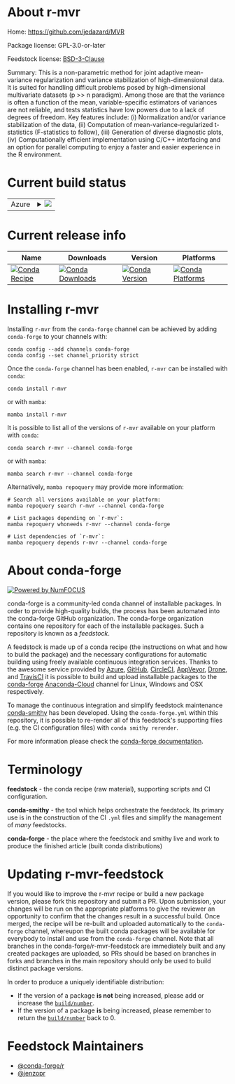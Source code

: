 About r-mvr
===========

Home: https://github.com/jedazard/MVR

Package license: GPL-3.0-or-later

Feedstock license: [BSD-3-Clause](https://github.com/conda-forge/r-mvr-feedstock/blob/main/LICENSE.txt)

Summary: This is a non-parametric method for joint adaptive mean-variance regularization and variance stabilization of high-dimensional data. It is suited for handling difficult problems posed by high-dimensional multivariate datasets (p >> n paradigm). Among those are that the variance is often a function of the mean, variable-specific estimators of variances are not reliable, and tests statistics have low powers due to a lack of degrees of freedom. Key features include: (i) Normalization and/or variance stabilization of the data, (ii) Computation of mean-variance-regularized t-statistics (F-statistics to follow), (iii) Generation of diverse diagnostic plots, (iv) Computationally efficient implementation using C/C++ interfacing and an option for parallel computing to enjoy a faster and easier experience in the R environment.

Current build status
====================


<table>
    
  <tr>
    <td>Azure</td>
    <td>
      <details>
        <summary>
          <a href="https://dev.azure.com/conda-forge/feedstock-builds/_build/latest?definitionId=8010&branchName=main">
            <img src="https://dev.azure.com/conda-forge/feedstock-builds/_apis/build/status/r-mvr-feedstock?branchName=main">
          </a>
        </summary>
        <table>
          <thead><tr><th>Variant</th><th>Status</th></tr></thead>
          <tbody><tr>
              <td>linux_64_r_base4.1</td>
              <td>
                <a href="https://dev.azure.com/conda-forge/feedstock-builds/_build/latest?definitionId=8010&branchName=main">
                  <img src="https://dev.azure.com/conda-forge/feedstock-builds/_apis/build/status/r-mvr-feedstock?branchName=main&jobName=linux&configuration=linux_64_r_base4.1" alt="variant">
                </a>
              </td>
            </tr><tr>
              <td>linux_64_r_base4.2</td>
              <td>
                <a href="https://dev.azure.com/conda-forge/feedstock-builds/_build/latest?definitionId=8010&branchName=main">
                  <img src="https://dev.azure.com/conda-forge/feedstock-builds/_apis/build/status/r-mvr-feedstock?branchName=main&jobName=linux&configuration=linux_64_r_base4.2" alt="variant">
                </a>
              </td>
            </tr><tr>
              <td>osx_64_r_base4.1</td>
              <td>
                <a href="https://dev.azure.com/conda-forge/feedstock-builds/_build/latest?definitionId=8010&branchName=main">
                  <img src="https://dev.azure.com/conda-forge/feedstock-builds/_apis/build/status/r-mvr-feedstock?branchName=main&jobName=osx&configuration=osx_64_r_base4.1" alt="variant">
                </a>
              </td>
            </tr><tr>
              <td>osx_64_r_base4.2</td>
              <td>
                <a href="https://dev.azure.com/conda-forge/feedstock-builds/_build/latest?definitionId=8010&branchName=main">
                  <img src="https://dev.azure.com/conda-forge/feedstock-builds/_apis/build/status/r-mvr-feedstock?branchName=main&jobName=osx&configuration=osx_64_r_base4.2" alt="variant">
                </a>
              </td>
            </tr><tr>
              <td>win_64</td>
              <td>
                <a href="https://dev.azure.com/conda-forge/feedstock-builds/_build/latest?definitionId=8010&branchName=main">
                  <img src="https://dev.azure.com/conda-forge/feedstock-builds/_apis/build/status/r-mvr-feedstock?branchName=main&jobName=win&configuration=win_64_" alt="variant">
                </a>
              </td>
            </tr>
          </tbody>
        </table>
      </details>
    </td>
  </tr>
</table>

Current release info
====================

| Name | Downloads | Version | Platforms |
| --- | --- | --- | --- |
| [![Conda Recipe](https://img.shields.io/badge/recipe-r--mvr-green.svg)](https://anaconda.org/conda-forge/r-mvr) | [![Conda Downloads](https://img.shields.io/conda/dn/conda-forge/r-mvr.svg)](https://anaconda.org/conda-forge/r-mvr) | [![Conda Version](https://img.shields.io/conda/vn/conda-forge/r-mvr.svg)](https://anaconda.org/conda-forge/r-mvr) | [![Conda Platforms](https://img.shields.io/conda/pn/conda-forge/r-mvr.svg)](https://anaconda.org/conda-forge/r-mvr) |

Installing r-mvr
================

Installing `r-mvr` from the `conda-forge` channel can be achieved by adding `conda-forge` to your channels with:

```
conda config --add channels conda-forge
conda config --set channel_priority strict
```

Once the `conda-forge` channel has been enabled, `r-mvr` can be installed with `conda`:

```
conda install r-mvr
```

or with `mamba`:

```
mamba install r-mvr
```

It is possible to list all of the versions of `r-mvr` available on your platform with `conda`:

```
conda search r-mvr --channel conda-forge
```

or with `mamba`:

```
mamba search r-mvr --channel conda-forge
```

Alternatively, `mamba repoquery` may provide more information:

```
# Search all versions available on your platform:
mamba repoquery search r-mvr --channel conda-forge

# List packages depending on `r-mvr`:
mamba repoquery whoneeds r-mvr --channel conda-forge

# List dependencies of `r-mvr`:
mamba repoquery depends r-mvr --channel conda-forge
```


About conda-forge
=================

[![Powered by
NumFOCUS](https://img.shields.io/badge/powered%20by-NumFOCUS-orange.svg?style=flat&colorA=E1523D&colorB=007D8A)](https://numfocus.org)

conda-forge is a community-led conda channel of installable packages.
In order to provide high-quality builds, the process has been automated into the
conda-forge GitHub organization. The conda-forge organization contains one repository
for each of the installable packages. Such a repository is known as a *feedstock*.

A feedstock is made up of a conda recipe (the instructions on what and how to build
the package) and the necessary configurations for automatic building using freely
available continuous integration services. Thanks to the awesome service provided by
[Azure](https://azure.microsoft.com/en-us/services/devops/), [GitHub](https://github.com/),
[CircleCI](https://circleci.com/), [AppVeyor](https://www.appveyor.com/),
[Drone](https://cloud.drone.io/welcome), and [TravisCI](https://travis-ci.com/)
it is possible to build and upload installable packages to the
[conda-forge](https://anaconda.org/conda-forge) [Anaconda-Cloud](https://anaconda.org/)
channel for Linux, Windows and OSX respectively.

To manage the continuous integration and simplify feedstock maintenance
[conda-smithy](https://github.com/conda-forge/conda-smithy) has been developed.
Using the ``conda-forge.yml`` within this repository, it is possible to re-render all of
this feedstock's supporting files (e.g. the CI configuration files) with ``conda smithy rerender``.

For more information please check the [conda-forge documentation](https://conda-forge.org/docs/).

Terminology
===========

**feedstock** - the conda recipe (raw material), supporting scripts and CI configuration.

**conda-smithy** - the tool which helps orchestrate the feedstock.
                   Its primary use is in the construction of the CI ``.yml`` files
                   and simplify the management of *many* feedstocks.

**conda-forge** - the place where the feedstock and smithy live and work to
                  produce the finished article (built conda distributions)


Updating r-mvr-feedstock
========================

If you would like to improve the r-mvr recipe or build a new
package version, please fork this repository and submit a PR. Upon submission,
your changes will be run on the appropriate platforms to give the reviewer an
opportunity to confirm that the changes result in a successful build. Once
merged, the recipe will be re-built and uploaded automatically to the
`conda-forge` channel, whereupon the built conda packages will be available for
everybody to install and use from the `conda-forge` channel.
Note that all branches in the conda-forge/r-mvr-feedstock are
immediately built and any created packages are uploaded, so PRs should be based
on branches in forks and branches in the main repository should only be used to
build distinct package versions.

In order to produce a uniquely identifiable distribution:
 * If the version of a package **is not** being increased, please add or increase
   the [``build/number``](https://docs.conda.io/projects/conda-build/en/latest/resources/define-metadata.html#build-number-and-string).
 * If the version of a package **is** being increased, please remember to return
   the [``build/number``](https://docs.conda.io/projects/conda-build/en/latest/resources/define-metadata.html#build-number-and-string)
   back to 0.

Feedstock Maintainers
=====================

* [@conda-forge/r](https://github.com/conda-forge/r/)
* [@jenzopr](https://github.com/jenzopr/)

